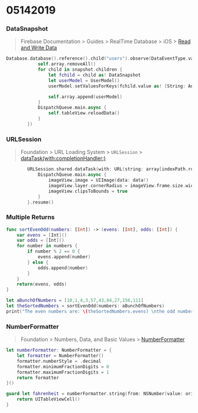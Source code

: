 # 05142019 

### DataSnapshot
>Firebase Documentation > Guides > RealTime Database > iOS > [Read and Write Data](https://firebase.google.com/docs/database/ios/read-and-write)

```swift
Database.database().reference().child("users").observe(DataEventType.value, with: { (snapshot) in
            self.array.removeAll()
            for child in snapshot.children {
                let fchild = child as! DataSnapshot
                let userModel = UserModel()
                userModel.setValuesForKeys(fchild.value as! [String: Any])

                self.array.append(userModel)
            }
            DispatchQueue.main.async {
                self.tableView.reloadData()
            }
        })
```

### URLSession
> Foundation > URL Loading System > `URLSession` > [dataTask(with:completionHandler:)](https://developer.apple.com/documentation/foundation/urlsession/1410330-datatask)

```swift
        URLSession.shared.dataTask(with: URL(string: array[indexPath.row].profileImageURL!)!) { (data, response, error) in
            DispatchQueue.main.async {
                imageView.image = UIImage(data: data!)
                imageView.layer.cornerRadius = imageView.frame.size.width / 2
                imageView.clipsToBounds = true
            }
        }.resume()
```


### Multiple Returns 
```swift
func sortEvenOdd(numbers: [Int]) -> (evens: [Int], odds: [Int]) {
    var evens = [Int]()
    var odds = [Int]()
    for number in numbers {
        if number % 2 == 0 {
            evens.append(number)
        } else {
            odds.append(number)
        }
    }
    return(evens, odds)
}

let aBunchOfNumbers = [10,1,4,3,57,43,84,27,156,111]
let theSortedNumbers = sortEvenOdd(numbers: aBunchOfNumbers)
print("The even numbers are: \(theSortedNumbers.evens) \nthe odd numbers are: \(theSortedNumbers.odds)")
```

### NumberFormatter
> Foundation > Numbers, Data, and Basic Values > [NumberFormatter](https://developer.apple.com/documentation/foundation/numberformatter)

```swift
let numberFormatter: NumberFormatter = {
    let formatter = NumberFormatter()
    formatter.numberStyle = .decimal
    formatter.minimumFractionDigits = 0
    formatter.maximumFractionDigits = 1
    return formatter
}()
```
```swift
guard let fahrenheit = numberFormatter.string(from: NSNumber(value: originFahrenheit)) else {
    return UITableViewCell()
}
```
